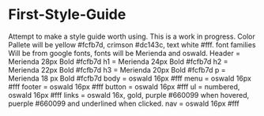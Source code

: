 # First-Style-Guide
Attempt to make a style guide worth using. This is a work in progress.
Color Pallete will be yellow #fcfb7d, crimson #dc143c, text white #fff.
font families Will be from google fonts, fonts will be Merienda and oswald.
Header = Merienda 28px Bold #fcfb7d
h1 = Merienda 24px Bold #fcfb7d
h2 = Merienda 22px Bold #fcfb7d
h3 = Merienda 20px Bold #fcfb7d
p = Merienda 18 px Bold #fcfb7d
body = oswald 16px #fff
menu = oswald 16px #fff
footer = oswald 16px #fff
button = oswald 16px #fff
ul = numbered, oswald 16px #fff
links = oswald 16x, gold, purple #660099 when hovered, puerple #660099 and underlined when clicked.
nav = oswald 16px #fff
